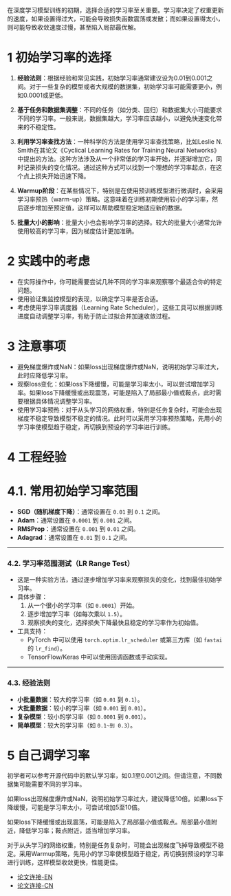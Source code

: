 在深度学习模型训练的初期，选择合适的学习率至关重要。学习率决定了权重更新的速度，如果设置得过大，可能会导致损失函数震荡或发散；而如果设置得太小，则可能导致收敛速度过慢，甚至陷入局部最优解。

# 1 初始学习率的选择

1. **经验法则**：根据经验和常见实践，初始学习率通常建议设为0.01到0.001之间。对于一些复杂的模型或者大规模的数据集，初始学习率可能需要更小，例如0.0001或更低。

2. **基于任务和数据集调整**：不同的任务（如分类、回归）和数据集大小可能要求不同的学习率。一般来说，数据集越大，学习率应该越小，以避免快速变化带来的不稳定性。

3. **利用学习率查找方法**：一种科学的方法是使用学习率查找策略，比如Leslie N. Smith在其论文《Cyclical Learning Rates for Training Neural Networks》中提出的方法。这种方法涉及从一个非常低的学习率开始，并逐渐增加它，同时记录损失的变化情况。通过这种方式可以找到一个理想的学习率起点，在这个点上损失开始迅速下降。

4. **Warmup阶段**：在某些情况下，特别是在使用预训练模型进行微调时，会采用学习率预热（warm-up）策略。这意味着在训练初期使用较小的学习率，然后逐步增加至预定值，这样可以帮助模型稳定地适应新的数据。

5. **批量大小的影响**：批量大小也会影响学习率的选择。较大的批量大小通常允许使用较高的学习率，因为梯度估计更加准确。

# 2 实践中的考虑

- 在实际操作中，你可能需要尝试几种不同的学习率来观察哪个最适合你的特定问题。
- 使用验证集监控模型的表现，以确定学习率是否合适。
- 考虑使用学习率调度器（Learning Rate Scheduler），这些工具可以根据训练进度自动调整学习率，有助于防止过拟合并加速收敛过程。


# 3 注意事项
- 避免梯度爆炸或NaN：如果loss出现梯度爆炸或NaN，说明初始学习率过大，此时应降低学习率。
- 观察loss变化：如果loss下降缓慢，可能是学习率太小，可以尝试增加学习率。如果loss下降缓慢或出现震荡，可能是陷入了局部最小值或鞍点，此时需要根据具体情况调整学习率。
- 使用学习率预热：对于从头学习的网络权重，特别是任务复杂时，可能会出现梯度不稳定导致模型不稳定的情况。此时可以采用学习率预热策略，先用小的学习率使模型趋于稳定，再切换到预设的学习率进行训练。

# 4 工程经验
# 4.1. **常用初始学习率范围**
   - **SGD（随机梯度下降）**：通常设置在 `0.01` 到 `0.1` 之间。
   - **Adam**：通常设置在 `0.0001` 到 `0.001` 之间。
   - **RMSProp**：通常设置在 `0.001` 到 `0.01` 之间。
   - **Adagrad**：通常设置在 `0.01` 到 `0.1` 之间。

---

### 4.2. **学习率范围测试（LR Range Test）**
   - 这是一种实验方法，通过逐步增加学习率来观察损失的变化，找到最佳初始学习率。
   - 具体步骤：
     1. 从一个很小的学习率（如 `0.0001`）开始。
     2. 逐步增加学习率（如每次乘以 `1.5`）。
     3. 观察损失的变化，选择损失下降最快且稳定的学习率作为初始值。
   - 工具支持：
     - PyTorch 中可以使用 `torch.optim.lr_scheduler` 或第三方库（如 `fastai` 的 `lr_find`）。
     - TensorFlow/Keras 中可以使用回调函数或手动实现。

---

### 4.3. **经验法则**
   - **小批量数据**：较大的学习率（如 `0.01` 到 `0.1`）。
   - **大批量数据**：较小的学习率（如 `0.001` 到 `0.01`）。
   - **复杂模型**：较小的学习率（如 `0.0001` 到 `0.001`）。
   - **简单模型**：较大的学习率（如 `0.1~到 0.3`）。

# 5 自己调学习率
初学者可以参考开源代码中的默认学习率，如0.1至0.001之间。但请注意，不同数据集可能需要不同的学习率。

如果loss出现梯度爆炸或NaN，说明初始学习率过大，建议降低10倍。如果loss下降缓慢，可能是学习率太小，可尝试增加5至10倍。

如果loss下降缓慢或出现震荡，可能是陷入了局部最小值或鞍点。局部最小值附近，降低学习率；鞍点附近，适当增加学习率。

对于从头学习的网络权重，特别是任务复杂时，可能会出现梯度飞掉导致模型不稳定。采用Warmup策略，先用小的学习率使模型趋于稳定，再切换到预设的学习率进行训练，这样模型收敛更快，性能更佳。


- [论文连接-EN](https://arxiv.org/abs/2210.12936)
- [论文连接-CN](https://yiyibooks.cn/arxiv/2210.12936v1/index.html)
